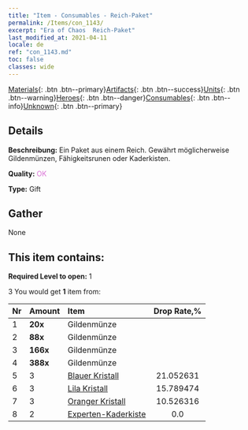 ```yaml
---
title: "Item - Consumables - Reich-Paket"
permalink: /Items/con_1143/
excerpt: "Era of Chaos  Reich-Paket"
last_modified_at: 2021-04-11
locale: de
ref: "con_1143.md"
toc: false
classes: wide
---
```

 [Materials](/de/Items/){: .btn .btn--primary}[Artifacts](/de/Items/Artifacts/){: .btn .btn--success}[Units](/de/Items/Units/){: .btn .btn--warning}[Heroes](/de/Items/Heroes/){: .btn .btn--danger}[Consumables](/de/Items/Consumables/){: .btn .btn--info}[Unknown](/de/Items/Unknown/){: .btn .btn--primary}

## Details
 **Beschreibung:** Ein Paket aus einem Reich. Gewährt möglicherweise Gildenmünzen, Fähigkeitsrunen oder Kaderkisten.

 **Quality:** <span style="color: #DA70D6">OK</span>

 **Type:** Gift

## Gather

  None

## This item contains:

 **Required Level to open:** 1

 3 You would get **1** item  from:

  | Nr | Amount |     Item    | Drop Rate,% |
  |:---|:-------|:------------|:---------:|
  | 1 |  **20x** | Gildenmünze |  | 21.052631 | 
  | 2 |  **88x** | Gildenmünze |  | 15.789474 | 
  | 3 |  **166x** | Gildenmünze |  | 10.526316 | 
  | 4 |  **388x** | Gildenmünze |  | 5.263158 | 
  | 5 | 3 | [Blauer Kristall](/de/Items/con_716/) | 21.052631 | 
  | 6 | 3 | [Lila Kristall](/de/Items/con_720/) | 15.789474 | 
  | 7 | 3 | [Oranger Kristall](/de/Items/con_730/) | 10.526316 | 
  | 8 | 2 | [Experten-Kaderkiste](/de/Items/con_770/) | 0.0 | 
